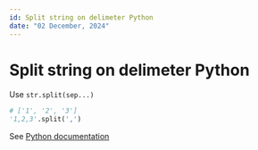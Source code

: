 ```yaml
---
id: Split string on delimeter Python
date: "02 December, 2024"
---
```


# Split string on delimeter Python

Use `str.split(sep...)`
```python
# ['1', '2', '3']
'1,2,3'.split(',')
```

See [Python documentation](https://docs.python.org/3/library/stdtypes.html#str.split)

